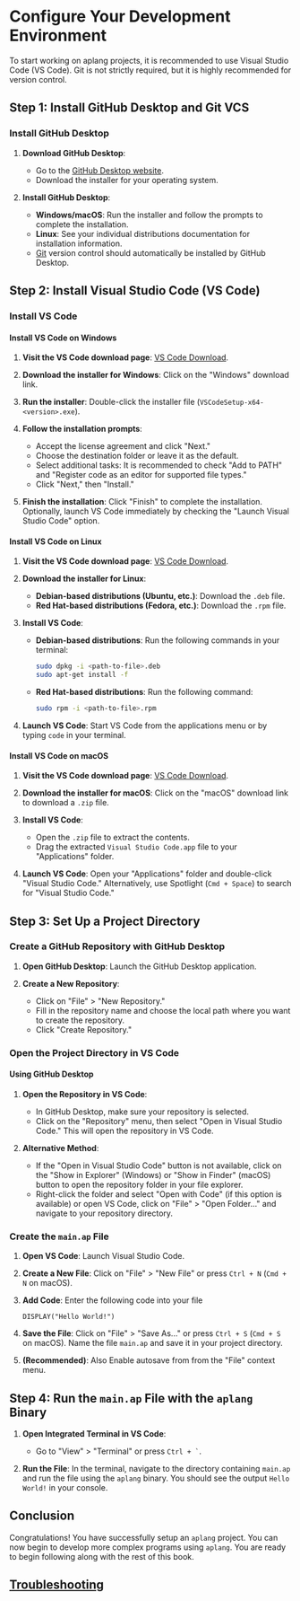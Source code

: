 # Configure Your Development Environment

To start working on aplang projects, it is recommended to use Visual Studio Code (VS Code). Git is not strictly required, but it is highly recommended for version control.

## Step 1: Install GitHub Desktop and Git VCS

### Install GitHub Desktop

1. **Download GitHub Desktop**:
   - Go to the [GitHub Desktop website](https://desktop.github.com/).
   - Download the installer for your operating system.

2. **Install GitHub Desktop**:
   - **Windows/macOS**: Run the installer and follow the prompts to complete the installation.
   - **Linux**: See your individual distributions documentation for installation information.
   - [Git](https://git-scm.com) version control should automatically be installed by GitHub Desktop.

## Step 2: Install Visual Studio Code (VS Code)

### Install VS Code

#### Install VS Code on Windows

1. **Visit the VS Code download page**: [VS Code Download](https://code.visualstudio.com/Download).

2. **Download the installer for Windows**: Click on the "Windows" download link.

3. **Run the installer**: Double-click the installer file (`VSCodeSetup-x64-<version>.exe`).

4. **Follow the installation prompts**:
   - Accept the license agreement and click "Next."
   - Choose the destination folder or leave it as the default.
   - Select additional tasks: It is recommended to check "Add to PATH" and "Register code as an editor for supported file types."
   - Click "Next," then "Install."

5. **Finish the installation**: Click "Finish" to complete the installation. Optionally, launch VS Code immediately by checking the "Launch Visual Studio Code" option.

#### Install VS Code on Linux

1. **Visit the VS Code download page**: [VS Code Download](https://code.visualstudio.com/Download).

2. **Download the installer for Linux**:
   - **Debian-based distributions (Ubuntu, etc.)**: Download the `.deb` file.
   - **Red Hat-based distributions (Fedora, etc.)**: Download the `.rpm` file.

3. **Install VS Code**:
   - **Debian-based distributions**: Run the following commands in your terminal:
     ```bash
     sudo dpkg -i <path-to-file>.deb
     sudo apt-get install -f
     ```
   - **Red Hat-based distributions**: Run the following command:
     ```bash
     sudo rpm -i <path-to-file>.rpm
     ```

4. **Launch VS Code**: Start VS Code from the applications menu or by typing `code` in your terminal.

#### Install VS Code on macOS

1. **Visit the VS Code download page**: [VS Code Download](https://code.visualstudio.com/Download).

2. **Download the installer for macOS**: Click on the "macOS" download link to download a `.zip` file.

3. **Install VS Code**:
   - Open the `.zip` file to extract the contents.
   - Drag the extracted `Visual Studio Code.app` file to your "Applications" folder.

4. **Launch VS Code**: Open your "Applications" folder and double-click "Visual Studio Code." Alternatively, use Spotlight (`Cmd + Space`) to search for "Visual Studio Code."

## Step 3: Set Up a Project Directory

### Create a GitHub Repository with GitHub Desktop

1. **Open GitHub Desktop**: Launch the GitHub Desktop application.

2. **Create a New Repository**:
   - Click on "File" > "New Repository."
   - Fill in the repository name and choose the local path where you want to create the repository.
   - Click "Create Repository."

### Open the Project Directory in VS Code

#### Using GitHub Desktop

1. **Open the Repository in VS Code**:
   - In GitHub Desktop, make sure your repository is selected.
   - Click on the "Repository" menu, then select "Open in Visual Studio Code." This will open the repository in VS Code.

2. **Alternative Method**:
   - If the "Open in Visual Studio Code" button is not available, click on the "Show in Explorer" (Windows) or "Show in Finder" (macOS) button to open the repository folder in your file explorer.
   - Right-click the folder and select "Open with Code" (if this option is available) or open VS Code, click on "File" > "Open Folder..." and navigate to your repository directory.

### Create the `main.ap` File

1. **Open VS Code**: Launch Visual Studio Code.

2. **Create a New File**: Click on "File" > "New File" or press `Ctrl + N` (`Cmd + N` on macOS).
3. **Add Code**: Enter the following code into your file
	```ap 
   DISPLAY("Hello World!")
	```
1. **Save the File**: Click on "File" > "Save As..." or press `Ctrl + S` (`Cmd + S` on macOS). Name the file `main.ap` and save it in your project directory.
2. **(Recommended)**: Also Enable autosave from from the "File" context menu.
## Step 4: Run the `main.ap` File with the `aplang` Binary

1. **Open Integrated Terminal in VS Code**:
   - Go to "View" > "Terminal" or press `` Ctrl + ` ``.

2. **Run the File**: In the terminal, navigate to the directory containing `main.ap` and run the file using the `aplang` binary. You should see the output `Hello World!` in your console.

## Conclusion

Congratulations! You have successfully setup an `aplang` project. You can now begin to develop more complex programs using `aplang`. You are ready to begin following along with the rest of this book.
## [Troubleshooting](installation.md)